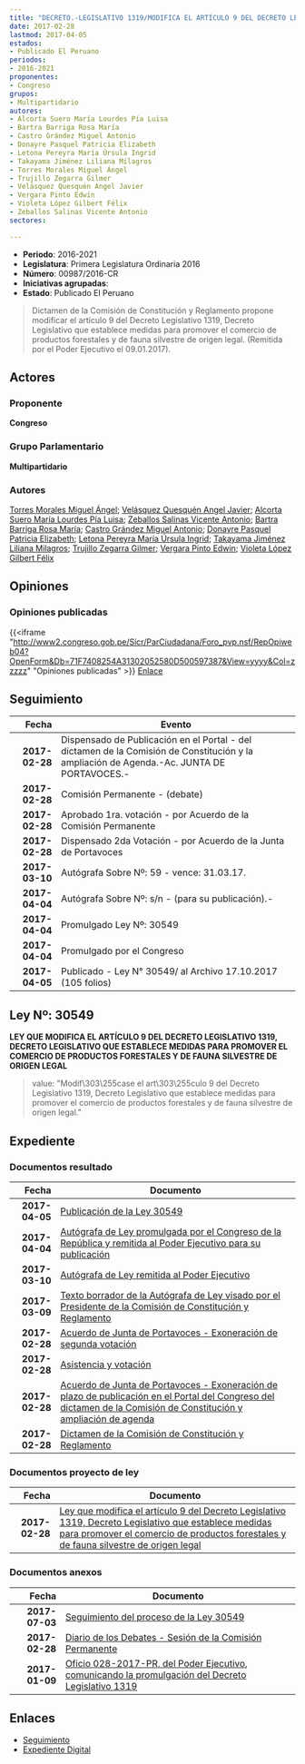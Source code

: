 ```yaml
---
title: "DECRETO.-LEGISLATIVO 1319/MODIFICA EL ARTÍCULO 9 DEL DECRETO LEGISLATIVO 1319, DECRETO LEGISLATIVO QUE ESTABLECE MEDIDAS PARA PROMOVER EL COMERCIO DE PRODUCTOS FORESTALES Y DE FAUNA SILVESTRE DE ORIGEN LEGAL"
date: 2017-02-28
lastmod: 2017-04-05
estados:
- Publicado El Peruano
periodos:
- 2016-2021
proponentes:
- Congreso
grupos:
- Multipartidario
autores:
- Alcorta Suero María Lourdes Pía Luisa
- Bartra Barriga Rosa María
- Castro Grández Miguel Antonio
- Donayre Pasquel Patricia Elizabeth
- Letona Pereyra María Úrsula Ingrid
- Takayama Jiménez Liliana Milagros
- Torres Morales Miguel Ángel
- Trujillo Zegarra Gilmer
- Velásquez Quesquén Angel Javier
- Vergara Pinto Edwin
- Violeta López Gilbert Félix
- Zeballos Salinas Vicente Antonio
sectores:

---
```

- **Periodo**: 2016-2021
- **Legislatura**: Primera Legislatura Ordinaria 2016
- **Número**: 00987/2016-CR
- **Iniciativas agrupadas**: 
- **Estado**: Publicado El Peruano

> Dictamen de la Comisión de Constitución y Reglamento propone modificar el artículo 9 del Decreto Legislativo 1319, Decreto Legislativo que establece medidas para promover el comercio de productos forestales y de fauna silvestre de origen legal. (Remitida por el Poder Ejecutivo el 09.01.2017).


## Actores

### Proponente

**Congreso**

### Grupo Parlamentario

**Multipartidario**

### Autores

[Torres Morales Miguel Ángel](mailto:mailto:mtorresm@congreso.gob.pe); [Velásquez Quesquén Angel Javier](mailto:mailto:jvelasquezq@congreso.gob.pe); [Alcorta Suero María Lourdes Pía Luisa](mailto:mailto:lalcorta@congreso.gob.pe); [Zeballos Salinas Vicente Antonio](mailto:mailto:vzeballos@congreso.gob.pe); [Bartra Barriga Rosa María](mailto:mailto:rbartra@congreso.gob.pe); [Castro Grández Miguel Antonio](mailto:mailto:macastro@congreso.gob.pe); [Donayre Pasquel Patricia Elizabeth](mailto:mailto:pdonayre@congreso.gob.pe); [Letona Pereyra María Úrsula Ingrid](mailto:mailto:mletona@congreso.gob.pe); [Takayama Jiménez Liliana Milagros](mailto:mailto:ltakayama@congreso.gob.pe); [Trujillo Zegarra Gilmer](mailto:mailto:gtrujilloz@congreso.gob.pe); [Vergara Pinto Edwin](mailto:mailto:evergara@congreso.gob.pe); [Violeta López Gilbert Félix](mailto:mailto:gvioleta@congreso.gob.pe)

## Opiniones

### Opiniones publicadas

{{<iframe "http://www2.congreso.gob.pe/Sicr/ParCiudadana/Foro_pvp.nsf/RepOpiweb04?OpenForm&Db=71F7408254A31302052580D500597387&View=yyyy&Col=zzzzz" "Opiniones publicadas" >}}
[Enlace](http://www2.congreso.gob.pe/Sicr/ParCiudadana/Foro_pvp.nsf/RepOpiweb04?OpenForm&Db=71F7408254A31302052580D500597387&View=yyyy&Col=zzzzz)


## Seguimiento

| Fecha | Evento |
|------:|--------|
| **2017-02-28** | Dispensado de Publicación en el Portal - del dictamen de la Comisión de Constitución y la ampliación de Agenda.-Ac. JUNTA DE PORTAVOCES.- |
| **2017-02-28** | Comisión Permanente - (debate) |
| **2017-02-28** | Aprobado 1ra. votación - por Acuerdo de la Comisión Permanente |
| **2017-02-28** | Dispensado 2da Votación - por Acuerdo de la Junta de Portavoces |
| **2017-03-10** | Autógrafa Sobre Nº: 59 - vence: 31.03.17. |
| **2017-04-04** | Autógrafa Sobre Nº: s/n - (para su publicación).- |
| **2017-04-04** | Promulgado Ley Nº: 30549 |
| **2017-04-04** | Promulgado por el Congreso |
| **2017-04-05** | Publicado - Ley N° 30549/ al Archivo 17.10.2017 (105 folios) |

## Ley Nº: 30549

**LEY QUE MODIFICA EL ARTÍCULO 9 DEL DECRETO LEGISLATIVO 1319, DECRETO LEGISLATIVO QUE ESTABLECE MEDIDAS PARA PROMOVER EL COMERCIO DE PRODUCTOS FORESTALES Y DE FAUNA SILVESTRE DE ORIGEN LEGAL**

> value: "Modif\303\255case el art\303\255culo 9 del Decreto Legislativo 1319, Decreto Legislativo que establece medidas para promover el comercio de productos forestales y de fauna silvestre de origen legal."


## Expediente

### Documentos resultado

| Fecha | Documento |
|------:|-----------|
| **2017-04-05** | [Publicación de la Ley 30549](http://www.leyes.congreso.gob.pe/Documentos/2016_2021/ADLP/Normas_Legales/30549-LEY.pdf) |
| **2017-04-04** | [Autógrafa de Ley promulgada por el Congreso de la República y remitida al Poder Ejecutivo para su publicación](http://www.leyes.congreso.gob.pe/Documentos/2016_2021/Autografas/Ley_y_de_Resolucion_Legislativa/AU0098720170404.pdf) |
| **2017-03-10** | [Autógrafa de Ley remitida al Poder Ejecutivo](http://www.leyes.congreso.gob.pe/Documentos/2016_2021/Autografas/Ley_y_de_Resolucion_Legislativa/AU0098720170310.pdf) |
| **2017-03-09** | [Texto borrador de la Autógrafa de Ley visado por el Presidente de la Comisión de Constitución y Reglamento](http://www2.congreso.gob.pe/Sicr/TraDocEstProc/Contdoc03_2011.nsf/Docpub/7ABF70E4ADADD3A4052581520053232F/$FILE/BAU0098720170309.pdf) |
| **2017-02-28** | [Acuerdo de Junta de Portavoces - Exoneración de segunda votación](http://www.leyes.congreso.gob.pe/Documentos/2016_2021/Acuerdos/Junta_Portavoces/AJP0098720170228..pdf) |
| **2017-02-28** | [Asistencia y votación](http://www.leyes.congreso.gob.pe/Documentos/2016_2021/Asistencia_y_Votacion/Proyectos_de_Ley/AVCP0098720170228.pdf) |
| **2017-02-28** | [Acuerdo de Junta de Portavoces - Exoneración de plazo de publicación en el Portal del Congreso del dictamen de la Comisión de Constitución y ampliación de agenda](http://www.leyes.congreso.gob.pe/Documentos/2016_2021/Acuerdos/Junta_Portavoces/AJP0098720170228.pdf) |
| **2017-02-28** | [Dictamen de la Comisión de Constitución y Reglamento](http://www.leyes.congreso.gob.pe/Documentos/2016_2021/Proyectos_de_Ley_y_de_Resoluciones_Legislativas/PL0098720170228..pdf) |

### Documentos proyecto de ley

| Fecha | Documento |
|------:|-----------|
| **2017-02-28** | [Ley que modifica el artículo 9 del Decreto Legislativo 1319, Decreto Legislativo que establece medidas para promover el comercio de productos forestales y de fauna silvestre de origen legal](http://www.leyes.congreso.gob.pe/Documentos/2016_2021/Proyectos_de_Ley_y_de_Resoluciones_Legislativas/PL0098720170228..pdf) |

### Documentos anexos

| Fecha | Documento |
|------:|-----------|
| **2017-07-03** | [Seguimiento del proceso de la Ley 30549](http://www.leyes.congreso.gob.pe/Documentos/2016_2021/Seguimiento_de_Proyectos_de_Ley/00987PL2017070703.pdf) |
| **2017-02-28** | [Diario de los Debates - Sesión de la Comisión Permanente](http://www2.congreso.gob.pe/Sicr/DiarioDebates/Publicad.nsf/SesionesPleno/05256D6E0073DFE9052580D600053FAA/$FILE/PER-2016-10.pdf) |
| **2017-01-09** | [Oficio 028-2017-PR, del Poder Ejecutivo, comunicando la promulgación del Decreto Legislativo 1319](http://www.leyes.congreso.gob.pe/Documentos/2016_2021/Decretos/Legislativos/DL131920170109.pdf) |

## Enlaces

- [Seguimiento](http://www2.congreso.gob.pe/Sicr/TraDocEstProc/CLProLey2016.nsf/f7fff46988ca05b1052578e100829cc7/28bd1099256b5559052580d500587257?OpenDocument)
- [Expediente Digital](http://www2.congreso.gob.pe/Sicr/TraDocEstProc/Expvirt_2011.nsf/visbusqptramdoc1621/00987?opendocument)

